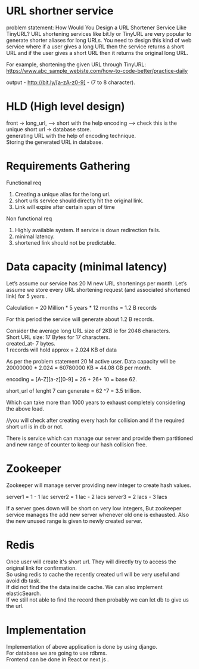 # URL shortner service #
problem statement:
How Would You Design a URL Shortener Service Like TinyURL?
URL shortening services like bit.ly or TinyURL are very popular to generate shorter aliases for long URLs. 
You need to design this kind of web service where if a user gives a long URL then the service returns a short URL and if the user gives a short URL then it returns the original long URL.

For example, shortening the given URL through TinyURL:
https://www.abc_sample_webiste.com/how-to-code-better/practice-daily

output - http://bit.ly/[a-zA-z0-9] - (7 to 8 character). <br />

# HLD (High level design) #

front -> long_url, --> short with the help encoding --> check this is the unique short url -> database store. <br />
generating URL with the help of encoding technique.<br />
Storing the generated URL in database.

# Requirements Gathering #

Functional req
1. Creating a unique alias for the long url. <br />
2. short urls service should directly hit the original link. <br />
3. Link will expire after certain span of time <br />

Non functional req
1. Highly available system. If service is down redirection fails.
2. minimal latency.
3. shortened link should not be predictable.

# Data capacity (minimal latency) #
  Let’s assume our service has 20 M new URL shortenings per month. 
  Let’s assume we store every URL shortening request (and associated shortened link) for 5 years . <br /> 
 
  Calculation  = 20 Million * 5 years * 12 months = 1.2 B records <br />
 
  For this period the service will generate about 1.2 B records. <br />

  Consider the average long URL size of 2KB ie for 2048 characters. <br />
  Short URL size: 17 Bytes for 17 characters. <br />
  created_at- 7 bytes. <br />
  1 records will hold approx = 2.024 KB of data <br />

  As per the problem statement 20 M active user. Data capacity will be
  20000000 * 2.024 = 60780000 KB = 44.08 GB per month. <br />

encoding = [A-Z][a-z][0-9] = 26 + 26+ 10 = base 62. <br />

short_url of lenght 7 can generate = 62 ^7 = 3.5 trillion. <br />

Which can take more than 1000 years to exhaust completely considering the above load.

//you will check after creating every hash for collision and if the required short url is in db or not.

There is service which can manage our server and provide them partitioned and new range of counter to keep our hash collision free.
# Zookeeper #
Zookeeper will manage server providing new integer to create hash values.

server1 = 1 - 1 lac
server2 = 1 lac - 2 lacs
server3 = 2 lacs - 3 lacs

If a server goes down will be short on very low integers, But zookeeper service manages the add new server whenever old one is exhausted.
Also the new unused range is given to newly created server.

# Redis #

Once user will create it's short url. They will directly try to access the original link for confirmation. <br />
So using redis to cache the recently created url will be very useful and avoid db task.<br />
If did not find the the data inside cache. We can also implement elasticSearch. <br />
If we still not able to find the record then probably we can let db to give us the url. 

# Implementation #

Implementation of above application is done by using django. <br />
For database we are going to use rdbms. <br />
Frontend can be done in React or next.js .
